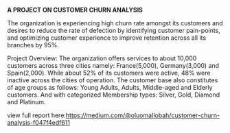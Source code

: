 **A PROJECT ON CUSTOMER CHURN ANALYSIS**

The organization is experiencing high churn rate amongst its customers and desires to reduce the rate of defection by identifying customer pain-points, and optimizing customer experience to improve retention across all its branches by 95%.

Project Overview:
The organization offers services to about 10,000 customers across three cities namely: France(5,000), Germany(3,000) and Spain(2,000). While about 52% of its customers were active, 48% were inactive across the cities of operation. The customer base also constitutes of age groups as follows: Young Adults, Adults, Middle-aged and Elderly customers. And with categorized Membership types: Silver, Gold, Diamond and Platinum. 

view full report here:https://medium.com/@oluomaIlobah/customer-churn-analysis-f047f4edf611
